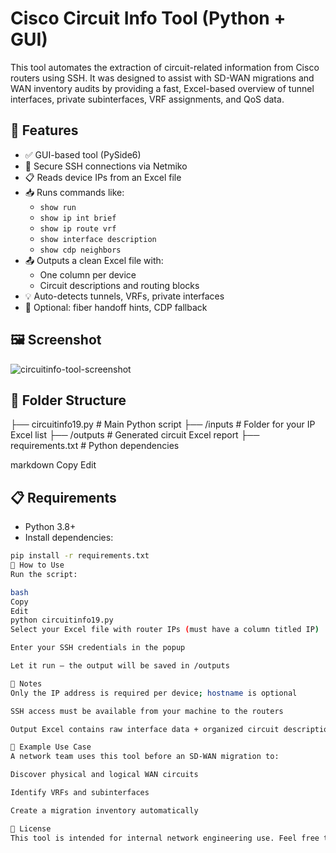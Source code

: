 # Cisco Circuit Info Tool (Python + GUI)

This tool automates the extraction of circuit-related information from Cisco routers using SSH. It was designed to assist with SD-WAN migrations and WAN inventory audits by providing a fast, Excel-based overview of tunnel interfaces, private subinterfaces, VRF assignments, and QoS data.

## 🔧 Features

- ✅ GUI-based tool (PySide6)
- 🔐 Secure SSH connections via Netmiko
- 📋 Reads device IPs from an Excel file
- 📥 Runs commands like:
  - `show run`
  - `show ip int brief`
  - `show ip route vrf`
  - `show interface description`
  - `show cdp neighbors`
- 📤 Outputs a clean Excel file with:
  - One column per device
  - Circuit descriptions and routing blocks
- 💡 Auto-detects tunnels, VRFs, private interfaces
- 🧠 Optional: fiber handoff hints, CDP fallback

## 🖼️ Screenshot

![circuitinfo-tool-screenshot](screenshot.png)

## 📂 Folder Structure

├── circuitinfo19.py # Main Python script
├── /inputs # Folder for your IP Excel list
├── /outputs # Generated circuit Excel report
├── requirements.txt # Python dependencies

markdown
Copy
Edit

## 📋 Requirements

- Python 3.8+
- Install dependencies:
```bash
pip install -r requirements.txt
🚀 How to Use
Run the script:

bash
Copy
Edit
python circuitinfo19.py
Select your Excel file with router IPs (must have a column titled IP)

Enter your SSH credentials in the popup

Let it run — the output will be saved in /outputs

📌 Notes
Only the IP address is required per device; hostname is optional

SSH access must be available from your machine to the routers

Output Excel contains raw interface data + organized circuit descriptions

📘 Example Use Case
A network team uses this tool before an SD-WAN migration to:

Discover physical and logical WAN circuits

Identify VRFs and subinterfaces

Create a migration inventory automatically

📄 License
This tool is intended for internal network engineering use. Feel free to fork or improve with attribution.

